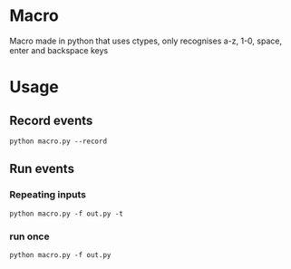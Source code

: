 # Macro
Macro made in python that uses ctypes, only recognises a-z, 1-0, space, enter and backspace keys

# Usage

## Record events

```
python macro.py --record
```

## Run events

### Repeating inputs

```
python macro.py -f out.py -t 
```

### run once

```
python macro.py -f out.py
```
